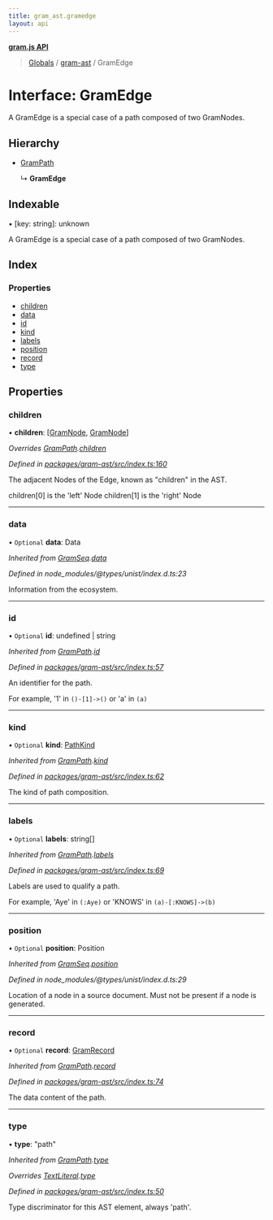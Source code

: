 ```yaml
---
title: gram_ast.gramedge
layout: api
---
```


**[gram.js API](../README.md)**

> [Globals](../globals.md) / [gram-ast](../modules/gram_ast.md) / GramEdge

# Interface: GramEdge

A GramEdge is a special case of a path composed of
two GramNodes.

## Hierarchy

* [GramPath](gram_ast.grampath.md)

  ↳ **GramEdge**

## Indexable

▪ [key: string]: unknown

A GramEdge is a special case of a path composed of
two GramNodes.

## Index

### Properties

* [children](gram_ast.gramedge.md#children)
* [data](gram_ast.gramedge.md#data)
* [id](gram_ast.gramedge.md#id)
* [kind](gram_ast.gramedge.md#kind)
* [labels](gram_ast.gramedge.md#labels)
* [position](gram_ast.gramedge.md#position)
* [record](gram_ast.gramedge.md#record)
* [type](gram_ast.gramedge.md#type)

## Properties

### children

•  **children**: [[GramNode](gram_ast.gramnode.md), [GramNode](gram_ast.gramnode.md)]

*Overrides [GramPath](gram_ast.grampath.md).[children](gram_ast.grampath.md#children)*

*Defined in [packages/gram-ast/src/index.ts:160](https://github.com/gram-data/gram-js/blob/4edc28f/packages/gram-ast/src/index.ts#L160)*

The adjacent Nodes of the Edge, known as "children" in the AST.

children[0] is the 'left' Node
children[1] is the 'right' Node

___

### data

• `Optional` **data**: Data

*Inherited from [GramSeq](gram_ast.gramseq.md).[data](gram_ast.gramseq.md#data)*

*Defined in node_modules/@types/unist/index.d.ts:23*

Information from the ecosystem.

___

### id

• `Optional` **id**: undefined \| string

*Inherited from [GramPath](gram_ast.grampath.md).[id](gram_ast.grampath.md#id)*

*Defined in [packages/gram-ast/src/index.ts:57](https://github.com/gram-data/gram-js/blob/4edc28f/packages/gram-ast/src/index.ts#L57)*

An identifier for the path.

For example, '1' in `()-[1]->()` or 'a' in `(a)`

___

### kind

• `Optional` **kind**: [PathKind](../modules/gram_ast.md#pathkind)

*Inherited from [GramPath](gram_ast.grampath.md).[kind](gram_ast.grampath.md#kind)*

*Defined in [packages/gram-ast/src/index.ts:62](https://github.com/gram-data/gram-js/blob/4edc28f/packages/gram-ast/src/index.ts#L62)*

The kind of path composition.

___

### labels

• `Optional` **labels**: string[]

*Inherited from [GramPath](gram_ast.grampath.md).[labels](gram_ast.grampath.md#labels)*

*Defined in [packages/gram-ast/src/index.ts:69](https://github.com/gram-data/gram-js/blob/4edc28f/packages/gram-ast/src/index.ts#L69)*

Labels are used to qualify a path.

For example, 'Aye' in `(:Aye)` or 'KNOWS' in `(a)-[:KNOWS]->(b)`

___

### position

• `Optional` **position**: Position

*Inherited from [GramSeq](gram_ast.gramseq.md).[position](gram_ast.gramseq.md#position)*

*Defined in node_modules/@types/unist/index.d.ts:29*

Location of a node in a source document.
Must not be present if a node is generated.

___

### record

• `Optional` **record**: [GramRecord](../modules/gram_ast.md#gramrecord)

*Inherited from [GramPath](gram_ast.grampath.md).[record](gram_ast.grampath.md#record)*

*Defined in [packages/gram-ast/src/index.ts:74](https://github.com/gram-data/gram-js/blob/4edc28f/packages/gram-ast/src/index.ts#L74)*

The data content of the path.

___

### type

•  **type**: \"path\"

*Inherited from [GramPath](gram_ast.grampath.md).[type](gram_ast.grampath.md#type)*

*Overrides [TextLiteral](gram_ast.textliteral.md).[type](gram_ast.textliteral.md#type)*

*Defined in [packages/gram-ast/src/index.ts:50](https://github.com/gram-data/gram-js/blob/4edc28f/packages/gram-ast/src/index.ts#L50)*

Type discriminator for this AST element, always 'path'.
